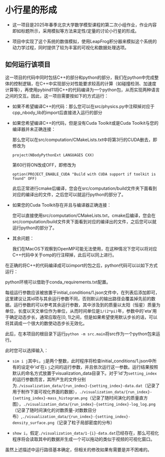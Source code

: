 # 小行星的形成

* 这一项目是2025年春季北京大学数学模型课程的第二次小组作业，作业内容即如标题所示，采用模拟等方法来定性/定量的讨论小行星的形成。

* 项目中实现了这个系统的数值模拟，使用LeapFrog积分器来模拟这个系统的动力学过程，同时提供了较为丰富的可视化和数据处理选项。

## 如何运行该项目

这一项目的代码中同时包括C++的部分和python的部分，我们在python中完成整体的控制逻辑，在C++中实现部分对性能要求较高的计算（如碰撞检测、加速度计算等），再使用pybind11将C++的代码编译为一个python包，从而实现两种语言之间的交互。因此，这一项目需要按如下的方式运行：

* 如果不希望编译C++的代码：那么您可以在src/physics.py中注释掉对应于cpp_nbody_lib的import后直接进入运行的部分

* 如果您希望编译C++的代码，但是没有Cuda Toolkit或是Cuda Toolkit与您的编译器并未正确连接：

  那么您可以在src/computation/CMakeLists.txt中将第3行的CUDA删去，即修改为
  ```
  project(NBodyPythonExt LANGUAGES CXX)
  ```
  第60行将ON改成OFF，即修改为
  ```
  option(PROJECT_ENABLE_CUDA "Build with CUDA support if toolkit is found" OFF)
  ```

  此后正常进行cmake后编译，您会在src/computation/build文件夹下面看到对应的编译出的文件，之后您可以就运行python的部分了。

* 如果您的Cuda Toolkit存在并且与编译器正确连接：

  您可以直接使用src/computation/CMakeLists.txt，cmake后编译，您会在src/computation/build文件夹下面看到对应的编译出的文件，之后您可以就运行python的部分了。

* 其余问题：

  我们在MacOS下观察到OpenMP可能无法使用，在这种情况下您可以将对应C++代码中关于omp的行注释掉，此后可以同上进行。

在正确的将C++的代码编译成可以import的包之后，python代码可以以如下方式运行：

python环境可以借助于conda_requirements.txt配置。

每组运行参数应该被放置于initial_conditions/1.json文件中，在列表后添加即可，这里建议让其id项与其余运行参数不同，否则默认的输出路径会覆盖掉先前的数据。运行参数的可以参考其余运行参数，其中涉及到的质量以太阳（恒星）质量为单位，长度以天文单位作为单位，从而时间单位是`1/(2*pi)`年，参数中的'eta'用于确定动态步长，通常应取在[0, 1)之间，但是如果希望使用默认步长的话，可以将其调成一个很大的数使动态步长无效化。

此后，在本项目的根目录下运行`python -m src.main`将src作为一个python包来运行。

此时您可以选择输入：

* `sim i j`其中`i`，`j`是两个整数，此时程序将检查initial_conditions/1.json中所有的设定中'id'在`i` `j`之间的运行参数，并且依次运行这一参数。运行结果按照默认的命名方式放置于visualization_data目录下。对于'id'为`setting_index`的运行参数而言，其所产生的文件分别为`./visualization_data/{run_index}-{setting_index}-data.dat`（记录了用于制作下面可视化界面的数据），`./visualization_data/{run_index}-{setting_index}-mass_histogram.png`（记录了随时间演化的质量直方图），`./visualization_data/{run_index}-{setting_index}-log_log.png`（记录了随时间演化的对数质量-对数数目分布）,`./visualization_data/{run_index}-{setting_index}-density_surface.png`（记录了粒子局部密度的分布）

* `show i`，假定`./visualization_data/1-{i}-data.dat`已经存在，那么可视化程序将会读取其中的数据并生成一个可以拖动的类似于视频的可视化窗口。

虽然上述描述中运行路径基本确定，但相关的修改如果有需要是并不困难的。




